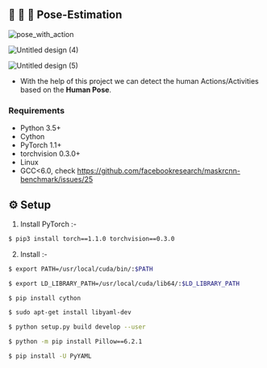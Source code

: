 ## :running: :walking: :dancer: Pose-Estimation
![pose_with_action](https://user-images.githubusercontent.com/62059604/99776776-5db0de00-2b37-11eb-97e7-b39f53f2d703.gif)

![Untitled design (4)](https://user-images.githubusercontent.com/62059604/99800421-5818bf80-2b5a-11eb-83ad-c0fe6a2d48be.png)

![Untitled design (5)](https://user-images.githubusercontent.com/62059604/99800592-9e6e1e80-2b5a-11eb-8f70-4796dd0ee36a.png)


- With the help of this project we can detect the human Actions/Activities based on the **Human Pose**.
  




### Requirements
* Python 3.5+
* Cython
* PyTorch 1.1+
* torchvision 0.3.0+
* Linux
* GCC<6.0, check https://github.com/facebookresearch/maskrcnn-benchmark/issues/25

## :gear: Setup
1. Install PyTorch :-
```bash
$ pip3 install torch==1.1.0 torchvision==0.3.0

```
2. Install :-
```bash
$ export PATH=/usr/local/cuda/bin/:$PATH

```
```bash
$ export LD_LIBRARY_PATH=/usr/local/cuda/lib64/:$LD_LIBRARY_PATH

```
```bash
$ pip install cython

```
```bash
$ sudo apt-get install libyaml-dev

```
```bash
$ python setup.py build develop --user

```
```bash
$ python -m pip install Pillow==6.2.1

```
```bash
$ pip install -U PyYAML

```


